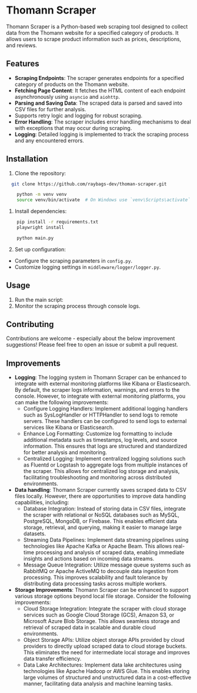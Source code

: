 # Thomann Scraper

Thomann Scraper is a Python-based web scraping tool designed to collect data from the Thomann website for a specified category of products. It allows users to scrape product information such as prices, descriptions, and reviews.

## Features

- **Scraping Endpoints**: The scraper generates endpoints for a specified category of products on the Thomann website.
- **Fetching Page Content**: It fetches the HTML content of each endpoint asynchronously using `asyncio` and `aiohttp`.
- **Parsing and Saving Data**: The scraped data is parsed and saved into CSV files for further analysis.
- Supports retry logic and logging for robust scraping.
- **Error Handling**: The scraper includes error handling mechanisms to deal with exceptions that may occur during scraping.
- **Logging**: Detailed logging is implemented to track the scraping process and any encountered errors.

## Installation

1. Clone the repository:

```sh
  git clone https://github.com/raybags-dev/thoman-scraper.git
```
```sh
    python -m venv venv
    source venv/bin/activate  # On Windows use `venv\Scripts\activate`
  ```

1. Install dependencies:
```sh
    pip install -r requirements.txt
    playwright install
```
```sh
    python main.py
```
2. Set up configuration:

- Configure the scraping parameters in `config.py`.
- Customize logging settings in `middleware/logger/logger.py`.

## Usage

1. Run the main script:
2. Monitor the scraping process through console logs.

## Contributing
Contributions are welcome - especially about the below improvement suggestions! Please feel free to open an issue or submit a pull request.

## Improvements

- **Logging**: The logging system in Thomann Scraper can be enhanced to integrate with external monitoring platforms like Kibana or Elasticsearch. By default, the scraper logs information, warnings, and errors to the console. However, to integrate with external monitoring platforms, you can make the following improvements:
    - Configure Logging Handlers: Implement additional logging handlers such as SysLogHandler or HTTPHandler to send logs to remote servers. These handlers can be configured to send logs to external services like Kibana or Elasticsearch.
    - Enhance Log Formatting: Customize log formatting to include additional metadata such as timestamps, log levels, and source information. This ensures that logs are structured and standardized for better analysis and monitoring.
    - Centralized Logging: Implement centralized logging solutions such as Fluentd or Logstash to aggregate logs from multiple instances of the scraper. This allows for centralized log storage and analysis, facilitating troubleshooting and monitoring across distributed environments.
- **Data handling**: Thomann Scraper currently saves scraped data to CSV files locally. However, there are opportunities to improve data handling capabilities, including:
    - Database Integration: Instead of storing data in CSV files, integrate the scraper with relational or NoSQL databases such as MySQL, PostgreSQL, MongoDB, or Firebase. This enables efficient data storage, retrieval, and querying, making it easier to manage large datasets.
    - Streaming Data Pipelines: Implement data streaming pipelines using technologies like Apache Kafka or Apache Beam. This allows real-time processing and analysis of scraped data, enabling immediate insights and actions based on incoming data streams.
    - Message Queue Integration: Utilize message queue systems such as RabbitMQ or Apache ActiveMQ to decouple data ingestion from processing. This improves scalability and fault tolerance by distributing data processing tasks across multiple workers.
- **Storage Improvements**: Thomann Scraper can be enhanced to support various storage options beyond local file storage. Consider the following improvements:
    - Cloud Storage Integration:  Integrate the scraper with cloud storage services such as Google Cloud Storage (GCS), Amazon S3, or Microsoft Azure Blob Storage. This allows seamless storage and retrieval of scraped data in scalable and durable cloud environments.
    - Object Storage APIs:  Utilize object storage APIs provided by cloud providers to directly upload scraped data to cloud storage buckets. This eliminates the need for intermediate local storage and improves data transfer efficiency.
    - Data Lake Architectures: Implement data lake architectures using technologies like Apache Hadoop or AWS Glue. This enables storing large volumes of structured and unstructured data in a cost-effective manner, facilitating data analysis and machine learning tasks.


